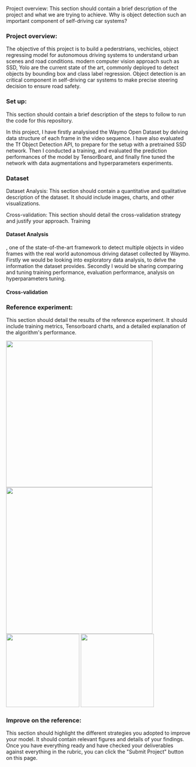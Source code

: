 Project overview: This section should contain a brief description of the project and what we are trying to achieve. Why is object detection such an important component of self-driving car systems?


### Project overview:
The objective of this project is to build a pederstrians, vechicles, object regressing model for autonomous driving systems to understand urban scenes and road conditions.   modern computer vision approach such as SSD, Yolo are the current state of the art, commonly deployed to detect objects by bounding box and class label regression.  Object detection is an critical component in self-driving car systems to make precise steering decision to ensure road safety.  

### Set up: 
This section should contain a brief description of the steps to follow to run the code for this repository.

In this project, I have firstly analysised the Waymo Open Dataset by delving data structure of each frame in the video sequence. I have also evaluated the Tf Object Detection API, to prepare for the setup with a pretrained SSD  network.  Then I conducted a training, and evaluated the prediction performances of the model by TensorBoard, and finally fine tuned the network with data augmentations and hyperparameters experiments.

### Dataset
Dataset Analysis: This section should contain a quantitative and qualitative description of the dataset. It should include images, charts, and other visualizations.

Cross-validation: This section should detail the cross-validation strategy and justify your approach.
Training

#### Dataset Analysis
, one of the state-of-the-art framework to detect multiple objects in video frames with the real world autonomous driving dataset collected by Waymo.  Firstly we would be looking into exploratory data analysis, to delve the information the dataset provides.  Secondly I would be sharing comparing and tuning training performance, evaluation performance, analysis on hyperparameters tuning.

#### Cross-validation

### Reference experiment: 
This section should detail the results of the reference experiment. It should include training metrics, Tensorboard charts, and a detailed explanation of the algorithm's performance.

<img src="https://user-images.githubusercontent.com/21034990/221380143-e6e7400f-7773-426a-ab0e-e2c226c94df0.png" width=400><br>
<img src="https://user-images.githubusercontent.com/21034990/221380153-b6b1e8ef-6b9d-46dd-bf15-22b0d2b4fa43.png" width=400><br>
<img src="https://user-images.githubusercontent.com/21034990/221380157-82d80f83-a4f5-460a-9144-e5699ee2774d.png" width=200>
<img src="https://user-images.githubusercontent.com/21034990/221380163-87554253-6aae-4040-9ead-27dae359715a.png" width=200><br>


### Improve on the reference: 
This section should highlight the different strategies you adopted to improve your model. It should contain relevant figures and details of your findings.
Once you have everything ready and have checked your deliverables against everything in the rubric, you can click the "Submit Project" button on this page.
